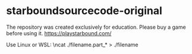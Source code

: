 # starboundsourcecode-original
The repository was created exclusively for education. Please buy a game before using it. https://playstarbound.com/

Use Linux or WSL:
\ncat ./filename.part_* > ./filename

